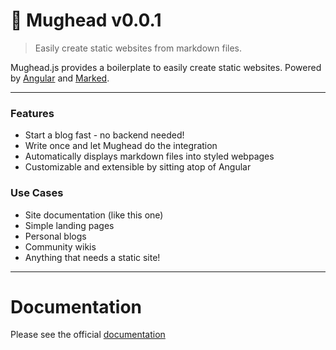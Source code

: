 # 🍺 Mughead v0.0.1

> Easily create static websites from markdown files.

Mughead.js provides a boilerplate to easily create static websites.
Powered by [Angular](https://angular.io/) and [Marked](https://github.com/markedjs/marked).

---

### Features

- Start a blog fast - no backend needed!
- Write once and let Mughead do the integration
- Automatically displays markdown files into styled webpages
- Customizable and extensible by sitting atop of Angular

### Use Cases

- Site documentation (like this one)
- Simple landing pages
- Personal blogs
- Community wikis
- Anything that needs a static site!

---

# Documentation

Please see the official [documentation](https://mughead.netlify.app/view/docs/documentation)
